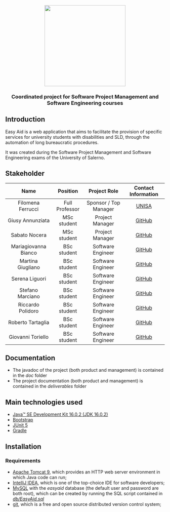 <div align = "center">
  <img src = "https://user-images.githubusercontent.com/52103278/148703523-ed4ac378-3131-4d2a-976d-c6cf383989f6.png" width = "256" heigth = "256">
  <h3>
    Coordinated project for Software Project Management and Software Engineering courses
  </h3>
</div>

##  Introduction

Easy Aid is a web application that aims to facilitate the provision of specific services for university students with disabilities and SLD, through the automation of long bureaucratic procedures.

It was created during the Software Project Management and Software Engineering exams of the University of Salerno.

## Stakeholder	 
<div align="center">
  
|Name|Position|Project Role|Contact Information|
|:-: |:-: |:-: |:-: |
|Filomena Ferrucci|Full Professor|Sponsor / Top Manager|<a href="https://docenti.unisa.it/001775/en/home">UNISA</a>|
|Giusy Annunziata|MSc student|Project Manager|<a href="https://github.com/GiusyAnn">GitHub</a>|
|Sabato Nocera|MSc student|Project Manager|<a href="https://github.com/sabato-nocera">GitHub</a>|
|Mariagiovanna Bianco|BSc student|Software Engineer|<a href="https://github.com/Mariagiovanna46">GitHub</a>|
|Martina Giugliano|BSc student|Software Engineer|<a href="https://github.com/Martina1509">GitHub</a>|
|Serena Liguori|BSc student|Software Engineer|<a href="https://github.com/serenaliguori">GitHub</a>|
|Stefano Marciano|BSc student|Software Engineer|<a href="https://github.com/Stefanomarciano">GitHub</a>|
|Riccardo Polidoro|BSc student|Software Engineer|<a href="https://github.com/rikon311">GitHub</a>|
|Roberto Tartaglia|BSc student|Software Engineer|<a href="https://github.com/SePhiRoTh-exe">GitHub</a>|
|Giovanni Toriello|BSc student|Software Engineer|<a href="https://github.com/giovanni-toriello">GitHub</a>|
  
</div>

## Documentation

* The javadoc of the project (both product and management) is contained in the _doc_ folder
* The project documentation (both product and management) is contained in the _deliverables_ folder

## Main technologies used

* <a href="https://www.oracle.com/java/technologies/javase/16-0-2-relnotes.html">Java™ SE Development Kit 16.0.2 (JDK 16.0.2)</a>
* <a href="https://getbootstrap.com/">Bootstrap</a>
* <a href="https://junit.org/junit5/">JUnit 5</a>
* <a href="https://gradle.org/">Gradle</a>

## Installation

### Requirements
* <a href="https://tomcat.apache.org/download-90.cgi">Apache Tomcat 9</a>, which provides an HTTP web server environment in which Java code can run;
* <a href="https://www.jetbrains.com/idea/">IntelliJ IDEA</a>, which is one of the top-choice IDE for software developers;
* <a href="https://www.mysql.com/it/">MySQL</a> with the _easyaid_ database (the default user and password are both root), which can be created by running the SQL script contained in <a href="https://github.com/C04-EasyAid/easyaid/blob/master/db/EasyAid.sql">_db/EasyAid.sql_</a> 
* <a href="https://git-scm.com/">git</a>, which is a free and open source distributed version control system;

